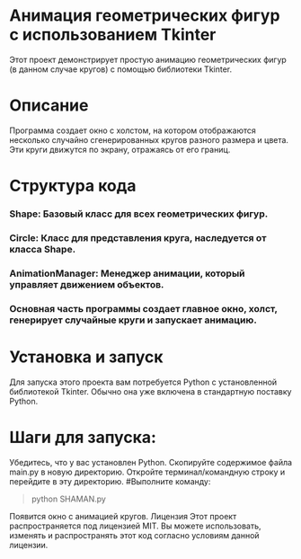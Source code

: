 # Анимация геометрических фигур с использованием Tkinter
Этот проект демонстрирует простую анимацию геометрических фигур (в данном случае кругов) с помощью библиотеки Tkinter.

# Описание
Программа создает окно с холстом, на котором отображаются несколько случайно сгенерированных кругов разного размера и цвета. Эти круги движутся по экрану, отражаясь от его границ.

# Структура кода
### Shape: Базовый класс для всех геометрических фигур.
### Circle: Класс для представления круга, наследуется от класса Shape.
### AnimationManager: Менеджер анимации, который управляет движением объектов.
### Основная часть программы создает главное окно, холст, генерирует случайные круги и запускает анимацию.
# Установка и запуск
Для запуска этого проекта вам потребуется Python с установленной библиотекой Tkinter. Обычно она уже включена в стандартную поставку Python.

# Шаги для запуска:
Убедитесь, что у вас установлен Python.
Скопируйте содержимое файла main.py в новую директорию.
Откройте терминал/командную строку и перейдите в эту директорию.
#Выполните команду:

>python SHAMAN.py

Появится окно с анимацией кругов.
Лицензия
Этот проект распространяется под лицензией MIT. Вы можете использовать, изменять и распространять этот код согласно условиям данной лицензии.